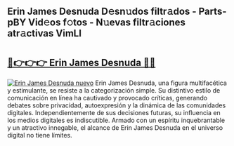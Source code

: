 ## Erin James Desnuda D𝚎sn𝚞dos filtr𝚊dos - Parts-pBY Vid𝚎os f𝚘tos - N𝚞evas filtr𝚊ciones atr𝚊ctivas VimLI

# <h2><a href="http://mb8qz2.tromn.icu/?c=Erin+James+Desnuda">🔗👉👉👉 Erin James Desnuda 🔗🔗</a></h2>

[![Erin James Desnuda nuevo](https://i.imgur.com/pEAQMta.gif)](http://mb8qz2.tromn.icu/?c=Erin+James+Desnuda)
Erin James Desnuda, una figura multifacética y estimulante, se resiste a la categorización simple. Su distintivo estilo de comunicación en línea ha cautivado y provocado críticas, generando debates sobre privacidad, autoexpresión y la dinámica de las comunidades digitales. Independientemente de sus decisiones futuras, su influencia en los medios digitales es indiscutible. Armado con un espíritu inquebrantable y un atractivo innegable, el alcance de Erin James Desnuda en el universo digital no tiene límites.
